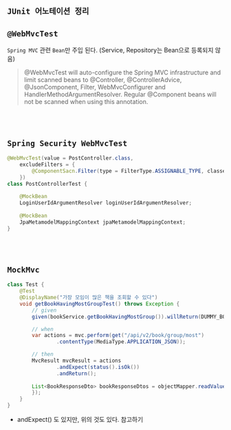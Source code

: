 ## `JUnit 어노테이션 정리`

## `@WebMvcTest`

`Spring MVC` 관련 `Bean`만 주입 된다. (Service, Repository는 Bean으로 등록되지 않음)

> @WebMvcTest will auto-configure the Spring MVC infrastructure and limit scanned beans to @Controller, @ControllerAdvice, @JsonComponent, Filter, WebMvcConfigurer and HandlerMethodArgumentResolver. Regular @Component beans will not be scanned when using this annotation.

<br> <br>

## `Spring Security WebMvcTest`

```java
@WebMvcTest(value = PostController.class,
    excludeFilters = {
        @ComponentSacn.Filter(type = FilterType.ASSIGNABLE_TYPE, classes = WebSecurityConfig.class)  
    })
class PostControllerTest {
    
    @MockBean
    LoginUserIdArgumentResolver loginUserIdArgumentResolver;
    
    @MockBean
    JpaMetamodelMappingContext jpaMetamodelMappingContext;
}
```

<br> <br>

## `MockMvc`

```java
class Test {
    @Test
    @DisplayName("가장 모임이 많은 책을 조회할 수 있다")
    void getBookHavingMostGroupTest() throws Exception {
        // given
        given(bookService.getBookHavingMostGroup()).willReturn(DUMMY_BOOK_RESPONSE_DTO);

        // when
        var actions = mvc.perform(get("/api/v2/book/group/most")
                .contentType(MediaType.APPLICATION_JSON));

        // then
        MvcResult mvcResult = actions
                .andExpect(status().isOk())
                .andReturn();
        
        List<BookResponseDto> bookResponseDtos = objectMapper.readValue(mvcResult.getResponse().getContentAsString(), new TypeReference<>() {
        });
    }
}
```

- andExpect() 도 있지만, 위의 것도 있다. 참고하기